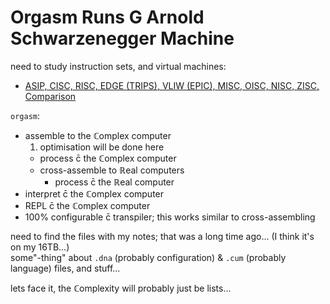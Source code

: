 # Orgasm Runs G Arnold Schwarzenegger Machine

need to study instruction sets, and virtual machines:
* [ASIP, CISC, RISC, EDGE (TRIPS), VLIW (EPIC), MISC, OISC, NISC, ZISC, Comparison](https://en.wikipedia.org/wiki/Template:CPU_technologies)

`orgasm`:
* assemble to the ℂomplex computer
  1. optimisation will be done here
  * process c̄ the ℂomplex computer
  * cross-assemble to ℝeal computers
    * process c̄ the ℝeal computer
* interpret c̄ the ℂomplex computer
* REPL c̄ the ℂomplex computer
* 100% configurable c̄ transpiler; this works similar to cross-assembling

need to find the files with my notes; that was a long time ago... (I think it's on my 16TB...)
<br>some"-thing" about `.dna` (probably configuration) & `.cum` (probably language) files, and stuff...

lets face it, the ℂomplexity will probably just be lists...
